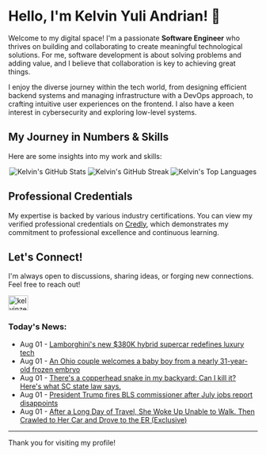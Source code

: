 # Hello, I'm Kelvin Yuli Andrian! 👋

Welcome to my digital space! I'm a passionate **Software Engineer** who thrives on building and collaborating to create meaningful technological solutions. For me, software development is about solving problems and adding value, and I believe that collaboration is key to achieving great things.

I enjoy the diverse journey within the tech world, from designing efficient backend systems and managing infrastructure with a DevOps approach, to crafting intuitive user experiences on the frontend. I also have a keen interest in cybersecurity and exploring low-level systems.

## My Journey in Numbers & Skills

Here are some insights into my work and skills:

<p align="center">
  <img src="https://github-readme-stats.vercel.app/api?username=kelvinzer0&show_icons=true&theme=radical" alt="Kelvin's GitHub Stats" />
  <img src="https://github-readme-streak-stats.herokuapp.com/?user=kelvinzer0&theme=radical" alt="Kelvin's GitHub Streak" />
  <img src="https://github-readme-stats.vercel.app/api/top-langs/?username=kelvinzer0&layout=compact&theme=radical" alt="Kelvin's Top Languages" />
</p>

## Professional Credentials

My expertise is backed by various industry certifications. You can view my verified professional credentials on [Credly](https://www.credly.com/users/kelvin-yuli-andrian/badges), which demonstrates my commitment to professional excellence and continuous learning.

## Let's Connect!

I'm always open to discussions, sharing ideas, or forging new connections. Feel free to reach out!

<p align="left">
    <a href="https://linkedin.com/in/kelvinzero" target="blank"><img align="center" src="https://cdn.jsdelivr.net/npm/simple-icons@3.0.1/icons/linkedin.svg" alt="kelvinzero" height="30" width="40" /></a>
</p>

### Today's News:

<!-- feed start -->
- Aug 01 - [Lamborghini's new $380K hybrid supercar redefines luxury tech](https://finance.yahoo.com/video/lamborghinis-380k-hybrid-supercar-redefines-220300572.html)
- Aug 01 - [An Ohio couple welcomes a baby boy from a nearly 31-year-old frozen embryo](https://www.yahoo.com/news/articles/ohio-couple-welcomes-baby-boy-200833529.html)
- Aug 01 - [There's a copperhead snake in my backyard: Can I kill it? Here's what SC state law says.](https://www.yahoo.com/news/articles/theres-copperhead-snake-backyard-kill-193746991.html)
- Aug 01 - [President Trump fires BLS commissioner after July jobs report disappoints](https://finance.yahoo.com/news/president-trump-fires-bls-commissioner-after-july-jobs-report-disappoints-182118823.html)
- Aug 01 - [After a Long Day of Travel, She Woke Up Unable to Walk. Then Crawled to Her Car and Drove to the ER (Exclusive)](https://www.yahoo.com/news/articles/long-day-travel-she-woke-181908827.html)
<!-- feed end -->

---

Thank you for visiting my profile!